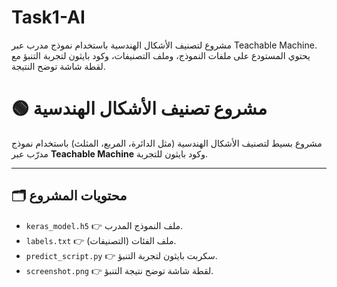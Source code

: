 # Task1-AI
مشروع لتصنيف الأشكال الهندسية باستخدام نموذج مدرب عبر Teachable Machine. يحتوي المستودع على ملفات النموذج، وملف التصنيفات، وكود بايثون لتجربة التنبؤ مع لقطة شاشة توضح النتيجة.
# 🟢 مشروع تصنيف الأشكال الهندسية

مشروع بسيط لتصنيف الأشكال الهندسية (مثل الدائرة، المربع، المثلث) باستخدام نموذج مدرّب عبر **Teachable Machine** وكود بايثون للتجربة.

---

## 🗂️ محتويات المشروع

- `keras_model.h5` 👉 ملف النموذج المدرب.
- `labels.txt` 👉 ملف الفئات (التصنيفات).
- `predict_script.py` 👉 سكربت بايثون لتجربة التنبؤ.
- `screenshot.png` 👉 لقطة شاشة توضح نتيجة التنبؤ.
